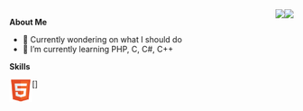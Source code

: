 <a href="#">
  <img align="right" src="https://github-readme-stats.vercel.app/api?username=TearTyr&count_private=true&show_icons=true" />
  <img align="right" src="https://github-readme-stats.vercel.app/api/top-langs/?username=TearTyr&layout=compact" />
</a>


**About Me**

- 🔭 Currently wondering on what I should do
- 🌱 I’m currently learning PHP, C, C#, C++

**Skills**

[<img align="left" alt="HTML5" width="40px" src="https://raw.githubusercontent.com/devicons/devicon/master/icons/html5/html5-original.svg"/>]
